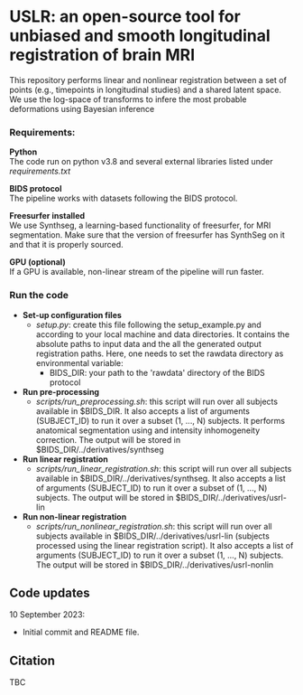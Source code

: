 # USLR: an open-source tool for unbiased and smooth longitudinal registration of brain MRI

This repository performs linear and nonlinear registration between a set of points (e.g., timepoints in longitudinal studies) and a shared latent space. We use the log-space of transforms to infere the most probable deformations using Bayesian inference


### Requirements:
**Python** <br />
The code run on python v3.8 and several external libraries listed under _requirements.txt_

**BIDS protocol** <br />
The pipeline works with datasets following the BIDS protocol. 

**Freesurfer installed**<br />
We use Synthseg, a learning-based functionality of freesurfer, for MRI segmentation. Make sure that the version of freesurfer has SynthSeg on it and that it is properly sourced.

**GPU (optional)**<br />
If a GPU is available, non-linear stream of the pipeline will run faster.

### Run the code
- **Set-up configuration files** 
  - _setup.py_: create this file following the setup_example.py and according to your local machine and data directories. It contains the absolute paths to input data and the all the generated output registration paths. Here, one needs to set the rawdata directory as environmental variable:
     - BIDS_DIR: your path to the 'rawdata' directory of the BIDS protocol
- **Run pre-processing**
   - _scripts/run_preprocessing.sh_: this script will run over all subjects available in $BIDS_DIR. It also accepts a list of arguments (SUBJECT_ID) to run it over a subset (1, ..., N) subjects. It performs anatomical segmentation using and intensity inhomogeneity correction. The output will be stored in $BIDS_DIR/../derivatives/synthseg
- **Run linear registration**
  - _scripts/run_linear_registration.sh_: this script will run over all subjects available in $BIDS_DIR/../derivatives/synthseg. It also accepts a list of arguments (SUBJECT_ID) to run it over a subset of (1, ..., N) subjects. The output will be stored in $BIDS_DIR/../derivatives/usrl-lin
- **Run non-linear registration**
  - _scripts/run_nonlinear_registration.sh_: this script will run over all subjects available in $BIDS_DIR/../derivatives/usrl-lin (subjects processed using the linear registration script). It also accepts a list of arguments (SUBJECT_ID) to run it over a subset (1, ..., N) subjects. The output will be stored in $BIDS_DIR/../derivatives/usrl-nonlin


## Code updates

10 September 2023:
- Initial commit and README file.



## Citation
TBC



